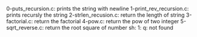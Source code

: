 0-puts_recursion.c: prints the string with newline
1-print_rev_recursion.c: prints recursly the string
2-strlen_recusion.c: return the length of string
3-factorial.c: return the factorial
4-pow.c: return the pow of two integer
5-sqrt_reverse.c: return the root square of number
sh: 1: q: not found
